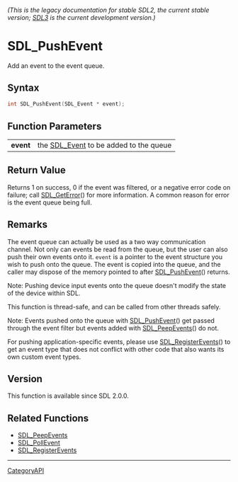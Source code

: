 ###### (This is the legacy documentation for stable SDL2, the current stable version; [SDL3](https://wiki.libsdl.org/SDL3/) is the current development version.)
# SDL_PushEvent

Add an event to the event queue.

## Syntax

```c
int SDL_PushEvent(SDL_Event * event);

```

## Function Parameters

|               |                                                     |
| ------------- | --------------------------------------------------- |
| **event**     | the [SDL_Event](SDL_Event) to be added to the queue |

## Return Value

Returns 1 on success, 0 if the event was filtered, or a negative error code
on failure; call [SDL_GetError](SDL_GetError)() for more information. A
common reason for error is the event queue being full.

## Remarks

The event queue can actually be used as a two way communication channel.
Not only can events be read from the queue, but the user can also push
their own events onto it. `event` is a pointer to the event structure you
wish to push onto the queue. The event is copied into the queue, and the
caller may dispose of the memory pointed to after
[SDL_PushEvent](SDL_PushEvent)() returns.

Note: Pushing device input events onto the queue doesn't modify the state
of the device within SDL.

This function is thread-safe, and can be called from other threads safely.

Note: Events pushed onto the queue with [SDL_PushEvent](SDL_PushEvent)()
get passed through the event filter but events added with
[SDL_PeepEvents](SDL_PeepEvents)() do not.

For pushing application-specific events, please use
[SDL_RegisterEvents](SDL_RegisterEvents)() to get an event type that does
not conflict with other code that also wants its own custom event types.

## Version

This function is available since SDL 2.0.0.

## Related Functions

* [SDL_PeepEvents](SDL_PeepEvents)
* [SDL_PollEvent](SDL_PollEvent)
* [SDL_RegisterEvents](SDL_RegisterEvents)

----
[CategoryAPI](CategoryAPI)

